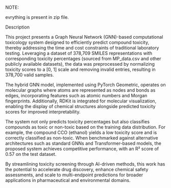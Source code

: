 NOTE:

  evrything is present in zip file.
  
Description

This project presents a Graph Neural Network (GNN)-based computational toxicology system designed to efficiently predict compound toxicity, thereby addressing the time and cost constraints of traditional laboratory testing. Leveraging a dataset of 378,709 SMILES representations with corresponding toxicity percentages (sourced from MP_data.csv and other publicly available datasets), the data was preprocessed by normalizing toxicity scores to a [0, 1] scale and removing invalid entries, resulting in 378,700 valid samples.

The hybrid GNN model, implemented using PyTorch Geometric, operates on molecular graphs where atoms are represented as nodes and bonds as edges, incorporating features such as atomic numbers and Morgan fingerprints. Additionally, RDKit is integrated for molecular visualization, enabling the display of chemical structures alongside predicted toxicity scores for improved interpretability.

The system not only predicts toxicity percentages but also classifies compounds as toxic or non-toxic based on the training data distribution. For example, the compound CCO (ethanol) yields a low toxicity score and is correctly classified as non-toxic. When benchmarked against alternative architectures such as standard GNNs and Transformer-based models, the proposed system achieves competitive performance, with an R² score of 0.57 on the test dataset.

By streamlining toxicity screening through AI-driven methods, this work has the potential to accelerate drug discovery, enhance chemical safety assessments, and scale to multi-endpoint predictions for broader applications in pharmaceutical and environmental domains.
